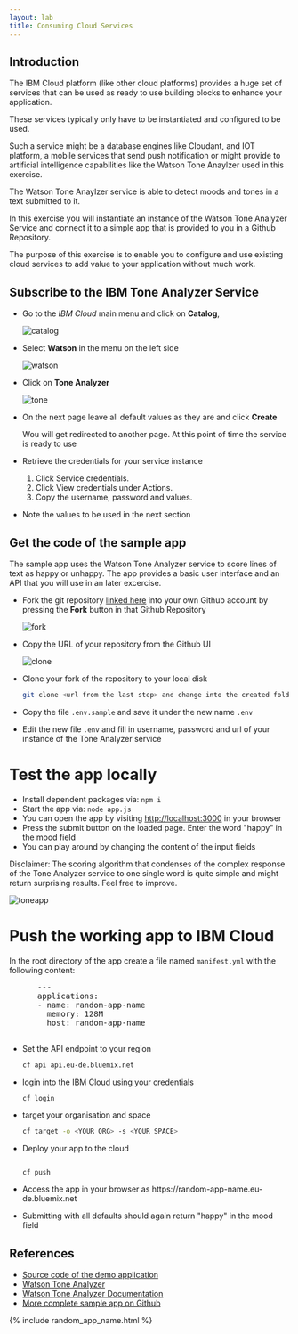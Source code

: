```yaml
---
layout: lab
title: Consuming Cloud Services
---
```


## Introduction

The IBM Cloud platform (like other cloud platforms) provides a huge set of services
that can be used as ready to use building blocks to enhance your application.

These services typically only have to be instantiated and configured to be used.

Such a service might be a database engines like Cloudant, and IOT platform,
a mobile services that send push notification or might provide to artificial intelligence capabilities like the Watson Tone Anaylzer used in this exercise.

The Watson Tone Anaylzer service is able to detect moods and tones in a text submitted to it.

In this exercise you will instantiate an instance of the Watson Tone Analyzer Service and connect it to a simple app that is provided to you in a Github Repository.

The purpose of this exercise is to enable you to configure and use existing cloud services to add value to your application without much work.

## Subscribe to the IBM Tone Analyzer Service

- Go to the _IBM Cloud_ main menu and click on **Catalog**,

  ![catalog](lab4_catalog.png?raw=true)

- Select **Watson** in the menu on the left side

  ![watson](lab4_watson.png?raw=true)

- Click on **Tone Analyzer**

  ![tone](lab4_tone_tile.png?raw=true)

- On the next page leave all default values as they are and click **Create**

  Wou will get redirected to another page. At this point of time the service is ready to use

- Retrieve the credentials for your service instance

    1. Click Service credentials.
    1. Click View credentials under Actions.
    1. Copy the username, password and values.

- Note the values to be used in the next section

## Get the code of the sample app

The sample app uses the Watson Tone Analyzer service to score lines of text as happy or unhappy.
The app provides a basic user interface and an API that you will use in an later excercise.

- Fork the git repository [linked here](https://github.com/IBMCloudNodeJSDemo/NodeJSDemo) into your own Github account by pressing the **Fork** button in that Github Repository

  ![fork](lab4_fork.png?raw=true)

- Copy the URL of your repository from the Github UI

  ![clone](lab4_clone.png?raw=true)

- Clone your fork of the repository to your local disk

  ```bash
  git clone <url from the last step> and change into the created folder
  ```

- Copy the file `.env.sample` and save it under the new name `.env`

- Edit the new file `.env` and fill in username, password and url of your instance of the Tone Analyzer service

# Test the app locally

- Install dependent packages via: `npm i`
- Start the app via: `node app.js`
- You can open the app by visiting [http://localhost:3000](http://localhost:3000) in your browser
- Press the submit button on the loaded page. Enter the word "happy" in the mood field
- You can play around by changing the content of the input fields

Disclaimer: The scoring algorithm that condenses of the complex response of the Tone Analyzer service to one single word is quite simple and might return surprising results. Feel free to improve.

![toneapp](lab4_toneapp.png?raw=true)

# Push the working app to IBM Cloud

In the root directory of the app create a file named `manifest.yml` with the following content:

  <pre>
      ---
      applications:
      - name: <span class="app_name"><span class="app_name">random-app-name</span></span>
        memory: 128M
        host: <span class="app_name"><span class="app_name">random-app-name</span></span>
  </pre>

- Set the API endpoint to your region

  ```bash
  cf api api.eu-de.bluemix.net
  ```

- login into the IBM Cloud using your credentials

  ```bash
  cf login
  ```

- target your organisation and space

  ```bash
  cf target -o <YOUR ORG> -s <YOUR SPACE>
  ```

- Deploy your app to the cloud

  <code>
  cf push
  </code>

- Access the app in your browser as https://<span class="app_name">random-app-name</span>.eu-de.bluemix.net

- Submitting with all defaults should again return "happy" in the mood field

## References

* [Source code of the demo application](https://github.com/HRTCloudDemo/HRTToneDemo)
* [Watson Tone Analyzer](https://www.ibm.com/watson/services/tone-analyzer/)
* [Watson Tone Analyzer Documentation](https://console.bluemix.net/docs/services/tone-analyzer/index.html#about)
* [More complete sample app on Github](https://github.com/watson-developer-cloud/tone-analyzer-nodejs)

{% include random_app_name.html %}
